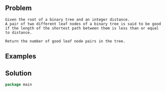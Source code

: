 Problem
-------
```text
Given the root of a binary tree and an integer distance. 
A pair of two different leaf nodes of a binary tree is said to be good
if the length of the shortest path between them is less than or equal to distance.

Return the number of good leaf node pairs in the tree.
```

Examples
--------


Solution
--------
```go
package main
```